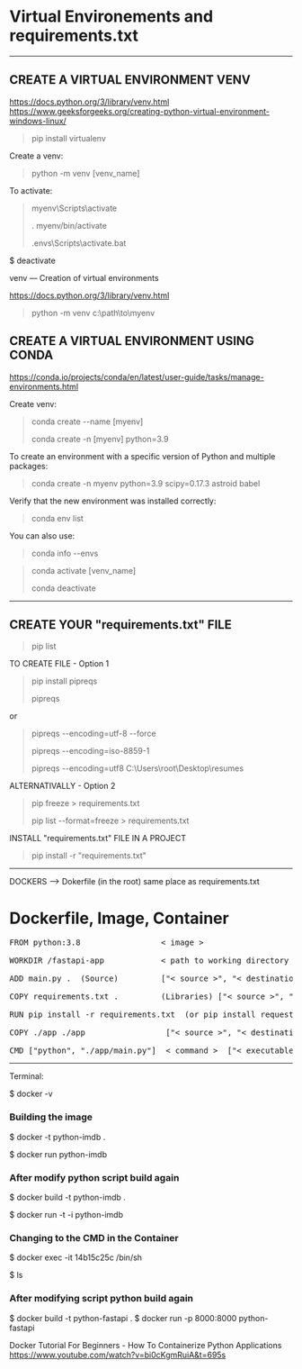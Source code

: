 # Virtual Environements and requirements.txt
***********************************************************

CREATE A VIRTUAL ENVIRONMENT VENV
------------------------------------------------------
https://docs.python.org/3/library/venv.html
https://www.geeksforgeeks.org/creating-python-virtual-environment-windows-linux/

> pip install virtualenv

Create a venv:
> python -m venv [venv_name]

To activate:
> myenv\Scripts\activate
> 
> . myenv/bin/activate
> 
> .envs\Scripts\activate.bat

$ deactivate

venv — Creation of virtual environments

https://docs.python.org/3/library/venv.html

> python -m venv c:\path\to\myenv

CREATE A VIRTUAL ENVIRONMENT USING CONDA
------------------------------------------------------
https://conda.io/projects/conda/en/latest/user-guide/tasks/manage-environments.html

Create venv:
> conda create --name [myenv]
> 
> conda create -n [myenv] python=3.9

To create an environment with a specific version of Python and multiple packages:
> conda create -n myenv python=3.9 scipy=0.17.3 astroid babel

Verify that the new environment was installed correctly:
> conda env list

You can also use:
> conda info --envs

> conda activate [venv_name]
> 
> conda deactivate

--------------------------------------------------------

## CREATE YOUR "requirements.txt" FILE 

> pip list

TO CREATE FILE - Option 1
> pip install pipreqs
> 
> pipreqs

or
> pipreqs --encoding=utf-8 --force
> 
> pipreqs --encoding=iso-8859-1
> 
> pipreqs --encoding=utf8 C:\Users\root\Desktop\resumes

ALTERNATIVALLY - Option 2

> pip freeze > requirements.txt
>
> pip list --format=freeze > requirements.txt

INSTALL "requirements.txt" FILE IN A PROJECT

> pip install -r "requirements.txt"

--------------------------------------------------------

DOCKERS --> Dokerfile (in the root) same place as requirements.txt

# Dockerfile, Image, Container
<pre>
FROM python:3.8                 < image >

WORKDIR /fastapi-app            < path to working directory >

ADD main.py .  (Source)         ["< source >", "< destination >"]

COPY requirements.txt .         (Libraries) ["< source >", "< destination >"]

RUN pip install -r requirements.txt  (or pip install request others....)  < command > ["< executable >", "< param 1 >", "< param 2 >"]

COPY ./app ./app                 ["< source >", "< destination >"]

CMD ["python", "./app/main.py"]  < command >  ["< executable >", "< param >"]
</pre>
--------------------------------------------------------

Terminal:

$ docker -v

### Building the image

$ docker -t python-imdb .

$ docker run python-imdb

### After modify python script build again

$ docker build -t python-imdb .

$ docker run -t -i python-imdb

### Changing to the CMD in the Container

$ docker exec -it 14b15c25c /bin/sh

$ ls


### After modifying script python build again

$ docker build -t python-fastapi .
$ docker run -p 8000:8000 python-fastapi

Docker Tutorial For Beginners - How To Containerize Python Applications
https://www.youtube.com/watch?v=bi0cKgmRuiA&t=695s
